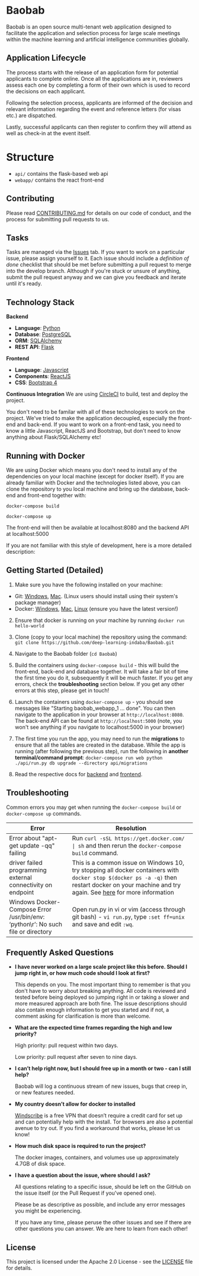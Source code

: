 # Baobab

Baobab is an open source multi-tenant web application designed to facilitate the application and selection process for large scale meetings within the machine learning and artificial intelligence communities globally.

## Application Lifecycle

The process starts with the release of an application form for potential applicants to complete online. Once all the applications are in, reviewers assess each one by completing a form of their own which is used to record the decisions on each applicant.

Following the selection process, applicants are informed of the decision and relevant information regarding the event and reference letters (for visas etc.) are dispatched.

Lastly, successful applicants can then register to confirm they will attend as well as check-in at the event itself.

# Structure

- `api/` contains the flask-based web api
- `webapp/` contains the react front-end

## Contributing

Please read [CONTRIBUTING.md](CONTRIBUTING.md) for details on our code of conduct, and the process for submitting pull requests to us.

## Tasks

Tasks are managed via the [Issues](https://github.com/deep-learning-indaba/Baobab/issues) tab. If you want to work on a particular issue, please assign yourself to it. Each issue should include a _definition of done_ checklist that should be met before submitting a pull request to merge into the develop branch. Although if you're stuck or unsure of anything, submit the pull request anyway and we can give you feedback and iterate until it's ready.

## Technology Stack
**Backend**
* **Language**: [Python](https://www.python.org/)
* **Database**: [PostgreSQL](https://www.postgresql.org/)
* **ORM**: [SQLAlchemy](https://www.sqlalchemy.org/)
* **REST API**: [Flask](http://flask.pocoo.org/)

**Frontend**
* **Language**: [Javascript](https://developer.mozilla.org/bm/docs/Web/JavaScript)
* **Components**: [ReactJS](https://reactjs.org/)
* **CSS**: [Bootstrap 4](https://getbootstrap.com/)

**Continuous Integration**
We are using [CircleCI](https://circleci.com/gh/deep-learning-indaba/Baobab) to build, test and deploy the project. 

You don't need to be familar with all of these technologies to work on the project. We've tried to make the application decoupled, especially the front-end and back-end. If you want to work on a front-end task, you need to know a little Javascript, ReactJS and Bootstrap, but don't need to know anything about Flask/SQLAlchemy etc!  

## Running with Docker
We are using Docker which means you don't need to install any of the dependencies on your local machine (except for docker itself). If you are already familiar with Docker and the technologies listed above, you can clone the repository to you local machine and bring up the database, back-end and front-end together with:

```docker-compose build```

```docker-compose up```

The front-end will then be available at localhost:8080 and the backend API at localhost:5000

If you are not familiar with this style of development, here is a more detailed description:

## Getting Started (Detailed)
1. Make sure you have the following installed on your machine:
* Git: [Windows](https://git-scm.com/download/win), [Mac](https://git-scm.com/download/mac). (Linux users should install using their system's package manager)
* Docker: [Windows](https://docs.docker.com/docker-for-windows/install/), [Mac](https://docs.docker.com/docker-for-mac/install/), [Linux](https://docs.docker.com/install/linux/docker-ce/ubuntu/) (ensure you have the latest version!)

2. Ensure that docker is running on your machine by running ```docker run hello-world``` 

3. Clone (copy to your local machine) the repository using the command:
```git clone https://github.com/deep-learning-indaba/Baobab.git```

4. Navigate to the Baobab folder (```cd Baobab```)

5. Build the containers using ```docker-compose build``` -  this will build the front-end, back-end and database together.
It will take a fair bit of time the first time you do it, subsequently it will be much faster. If you get any errors, check the **troubleshooting** section below. If you get any other errors at this step, please get in touch!  

6. Launch the containers using ```docker-compose up``` - you should see messages like "Starting baobab_webapp_1 ... done". You can then navigate to the application in your browser at ```http://localhost:8080```. The back-end API can be found at ```http://localhost:5000``` (note, you won't see anything if you navigate to localhost:5000 in your browser) 

7. The first time you run the app, you may need to run the **migrations** to ensure that all the tables are created in the database. While the app is running (after following the previous step), run the following in **another terminal/command prompt**: ```docker-compose run web python ./api/run.py db upgrade --directory api/migrations```

8. Read the respective docs for [backend](./api/README.md) and [frontend](./webapp/README.md). 
## Troubleshooting
Common errors you may get when running the ```docker-compose build``` or ```docker-compose up``` commands.

| Error                                                                               | Resolution                                                                                                                                                                                                                                          |
| ----------------------------------------------------------------------------------- | --------------------------------------------------------------------------------------------------------------------------------------------------------------------------------------------------------------------------------------------------- |
| Error about "apt-get update -qq" failing                                            | Run `curl -sSL https://get.docker.com/ \| sh` and then rerun the ```docker-compose build``` command.                                                                                                                                                |
| driver failed programming external connectivity on endpoint <IP Address>            | This is a common issue on Windows 10, try stopping all docker containers with ```docker stop $(docker ps -a -q)``` then restart docker on your machine and try again. See [here](https://github.com/docker/for-win/issues/573) for more information |
| Windows Docker-Compose Error  /usr/bin/env: ‘python\r’: No such file or directory | Open run.py in vi or vim (access through git bash) - `vi run.py`, type `:set ff=unix` and save and edit `:wq`.                                                                                                                                      |
## Frequently Asked Questions

* **I have never worked on a large scale project like this before. Should I jump right in, or how much code should I look at first?**

    This depends on you. The most important thing to remember is that you don't have to worry about breaking anything. All code is reviewed and tested before being deployed so jumping right in or taking a slower and more measured approach are both fine. The issue descriptions should also contain enough information to get you started and if not, a comment asking for clarification is more than welcome.

* **What are the expected time frames regarding the high and low priority?**

    High priority: pull request within two days.

    Low priority: pull request after seven to nine days.

* **I can’t help right now, but I should free up in a month or two - can I still help?**

    Baobab will log a continuous stream of new issues, bugs that creep in, or new features needed. 

* **My country doesn’t allow for docker to installed**

    [Windscribe](https://windscribe.com/) is a free VPN that doesn’t require a credit card for set up and can potentially help with the install. Tor browsers are also a potential avenue to try out. If you find a workaround that works, please let us know!

* **How much disk space is required to run the project?**

    The docker images, containers, and volumes use up approximately 4.7GB of disk space.

* **I have a question about the issue, where should I ask?**

    All questions relating to a specific issue, should be left on the GitHub on the issue itself (or the Pull Request if you've opened one).

    Please be as descriptive as possible, and include any error messages you might be experiencing.

    If you have any time, please peruse the other issues and see if there are other questions you can answer. We are here to learn from each other!



## License

This project is licensed under the Apache 2.0 License - see the [LICENSE](LICENSE) file for details.
